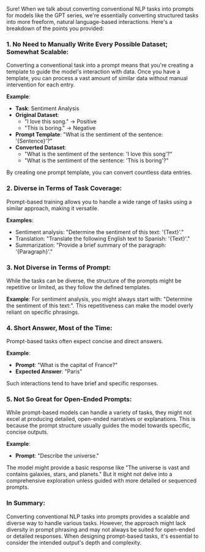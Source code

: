 Sure! When we talk about converting conventional NLP tasks into prompts for models like the GPT series, we're essentially converting structured tasks into more freeform, natural language-based interactions. Here's a breakdown of the points you provided:

### 1. No Need to Manually Write Every Possible Dataset; Somewhat Scalable:

Converting a conventional task into a prompt means that you're creating a template to guide the model's interaction with data. Once you have a template, you can process a vast amount of similar data without manual intervention for each entry.

**Example**:
* **Task**: Sentiment Analysis
* **Original Dataset**: 
  - "I love this song." -> Positive
  - "This is boring." -> Negative
* **Prompt Template**: "What is the sentiment of the sentence: '{Sentence}'?"
* **Converted Dataset**:
  - "What is the sentiment of the sentence: 'I love this song'?"
  - "What is the sentiment of the sentence: 'This is boring'?"

By creating one prompt template, you can convert countless data entries.

### 2. Diverse in Terms of Task Coverage:

Prompt-based training allows you to handle a wide range of tasks using a similar approach, making it versatile.

**Examples**:
* Sentiment analysis: "Determine the sentiment of this text: '{Text}'."
* Translation: "Translate the following English text to Spanish: '{Text}'."
* Summarization: "Provide a brief summary of the paragraph: '{Paragraph}'."

### 3. Not Diverse in Terms of Prompt:

While the tasks can be diverse, the structure of the prompts might be repetitive or limited, as they follow the defined templates.

**Example**:
For sentiment analysis, you might always start with: "Determine the sentiment of this text:". This repetitiveness can make the model overly reliant on specific phrasings.

### 4. Short Answer, Most of the Time:

Prompt-based tasks often expect concise and direct answers.

**Example**:
* **Prompt**: "What is the capital of France?"
* **Expected Answer**: "Paris"

Such interactions tend to have brief and specific responses.

### 5. Not So Great for Open-Ended Prompts:

While prompt-based models can handle a variety of tasks, they might not excel at producing detailed, open-ended narratives or explanations. This is because the prompt structure usually guides the model towards specific, concise outputs.

**Example**:
* **Prompt**: "Describe the universe."
  
The model might provide a basic response like "The universe is vast and contains galaxies, stars, and planets." But it might not delve into a comprehensive exploration unless guided with more detailed or sequenced prompts.

### In Summary:

Converting conventional NLP tasks into prompts provides a scalable and diverse way to handle various tasks. However, the approach might lack diversity in prompt phrasing and may not always be suited for open-ended or detailed responses. When designing prompt-based tasks, it's essential to consider the intended output's depth and complexity.